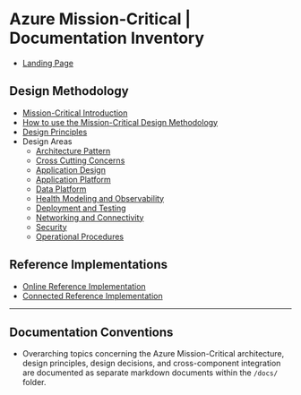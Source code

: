 # Azure Mission-Critical | Documentation Inventory

- [Landing Page](/README.md)

## Design Methodology

- [Mission-Critical Introduction](https://docs.microsoft.com/azure/architecture/framework/mission-critical/mission-critical-overview)
- [How to use the Mission-Critical Design Methodology](https://docs.microsoft.com/azure/architecture/framework/mission-critical/mission-critical-design-methodology)
- [Design Principles](https://docs.microsoft.com/azure/architecture/framework/mission-critical/mission-critical-design-principles)
- Design Areas
  - [Architecture Pattern](https://docs.microsoft.com/azure/architecture/framework/mission-critical/mission-critical-architecture-pattern)
  - [Cross Cutting Concerns](https://docs.microsoft.com/azure/architecture/framework/mission-critical/mission-critical-cross-cutting-issues)
  - [Application Design](https://docs.microsoft.com/azure/architecture/framework/mission-critical/mission-critical-application-design)
  - [Application Platform](https://docs.microsoft.com/azure/architecture/framework/mission-critical/mission-critical-application-platform)
  - [Data Platform](https://docs.microsoft.com/azure/architecture/framework/mission-critical/mission-critical-data-platform)
  - [Health Modeling and Observability](https://docs.microsoft.com/azure/architecture/framework/mission-critical/mission-critical-health-modeling)
  - [Deployment and Testing](https://docs.microsoft.com/azure/architecture/framework/mission-critical/mission-critical-deployment-testing)
  - [Networking and Connectivity](https://docs.microsoft.com/azure/architecture/framework/mission-critical/mission-critical-networking-connectivity)
  - [Security](https://docs.microsoft.com/azure/architecture/framework/mission-critical/mission-critical-security)
  - [Operational Procedures](https://docs.microsoft.com/azure/architecture/framework/mission-critical/mission-critical-operational-procedures)

## Reference Implementations

- [Online Reference Implementation](http://github.com/Azure/Mission-Critical-Online)
- [Connected Reference Implementation](http://github.com/Azure/Mission-Critical-Connected)

---

## Documentation Conventions

- Overarching topics concerning the Azure Mission-Critical architecture, design principles, design decisions, and cross-component integration are documented as separate markdown documents within the `/docs/` folder.
